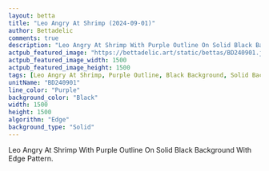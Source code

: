 ```yaml
---
layout: betta
title: "Leo Angry At Shrimp (2024-09-01)"
author: Bettadelic
comments: true
description: "Leo Angry At Shrimp With Purple Outline On Solid Black Background With Edge Pattern."
actpub_featured_image: "https://bettadelic.art/static/bettas/BD240901.jpg"
actpub_featured_image_width: 1500
actpub_featured_image_height: 1500
tags: [Leo Angry At Shrimp, Purple Outline, Black Background, Solid Background Pattern, Edge Pattern, September 2024]
unitName: "BD240901"
line_color: "Purple"
background_color: "Black"
width: 1500
height: 1500
algorithm: "Edge"
background_type: "Solid"
---
```


Leo Angry At Shrimp With Purple Outline On Solid Black Background With Edge Pattern.
